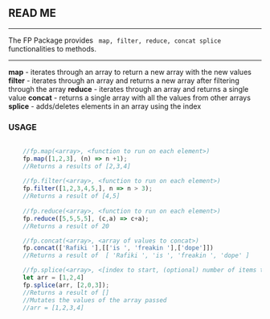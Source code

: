 ## READ ME 

---
The FP Package provides ``` map, filter, reduce, concat splice``` functionalities to methods. 

---

**map** - iterates through an array to return a new array with the new values
**filter** - iterates through an array and returns a new array after filtering through the array
**reduce** - iterates through an array and returns a single value
**concat** - returns a single array with all the values from other arrays
**splice** - adds/deletes elements in an array using the index

### USAGE
``` javascript
	
	//fp.map(<array>, <function to run on each element>)
	fp.map([1,2,3], (n) => n +1);
	//Returns a results of [2,3,4]
	
	//fp.filter(<array>, <function to run on each element>)
	fp.filter([1,2,3,4,5,], n => n > 3);
	//Returns a result of [4,5]
	
	//fp.reduce(<array>, <function to run on each element>)
	fp.reduce([5,5,5,5], (c,a) => c+a);
	//Returns a result of 20

	//fp.concat(<array>, <array of values to concat>)
	fp.concat(['Rafiki '],[['is ', 'freakin '],['dope']])
	//Returns a result of  [ 'Rafiki ', 'is ', 'freakin ', 'dope' ]

	//fp.splice(<array>, <[index to start, (optional) number of items to delete, (optional)items to insert ....]
	let arr = [1,2,4] 
	fp.splice(arr, [2,0,3]);
	//Returns a result of []
	//Mutates the values of the array passed
	//arr = [1,2,3,4]
```
